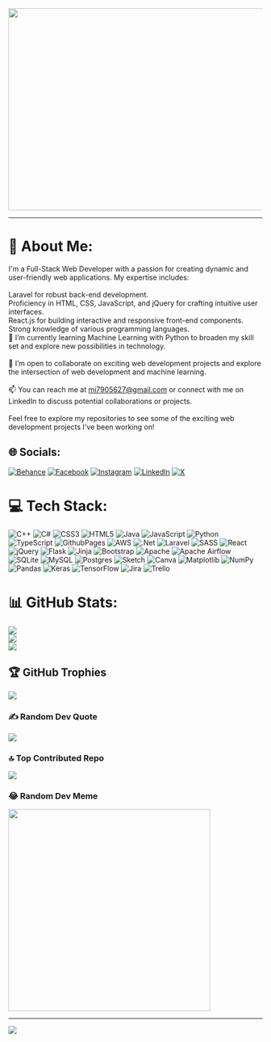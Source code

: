 

  <img src="https://images.wallpapersden.com/image/download/i-love-coding-log_bW5taWiUmZqaraWkpJRobWllrWdpZWU.jpg" style="width:100vw; height:400px;" />



<hr>

# 💫 About Me:
I'm a Full-Stack Web Developer with a passion for creating dynamic and user-friendly web applications. My expertise includes:<br><br>Laravel for robust back-end development.<br>Proficiency in HTML, CSS, JavaScript, and jQuery for crafting intuitive user interfaces.<br>React.js for building interactive and responsive front-end components.<br>Strong knowledge of various programming languages.<br>🌱 I’m currently learning Machine Learning with Python to broaden my skill set and explore new possibilities in technology.<br><br>💼 I’m open to collaborate on exciting web development projects and explore the intersection of web development and machine learning.<br><br>📫 You can reach me at mi7905627@gmail.com or connect with me on LinkedIn to discuss potential collaborations or projects.<br><br>Feel free to explore my repositories to see some of the exciting web development projects I've been working on!


## 🌐 Socials:
[![Behance](https://img.shields.io/badge/Behance-1769ff?logo=behance&logoColor=white)](https://behance.net/irfankhan429) [![Facebook](https://img.shields.io/badge/Facebook-%231877F2.svg?logo=Facebook&logoColor=white)](https://facebook.com/fanu.khan.56) [![Instagram](https://img.shields.io/badge/Instagram-%23E4405F.svg?logo=Instagram&logoColor=white)](https://instagram.com/em.irfan_khan) [![LinkedIn](https://img.shields.io/badge/LinkedIn-%230077B5.svg?logo=linkedin&logoColor=white)](https://linkedin.com/in/muhammad-irfan-1130a1221) [![X](https://img.shields.io/badge/X-black.svg?logo=X&logoColor=white)](https://x.com/irfankhan_says) 

# 💻 Tech Stack:
![C++](https://img.shields.io/badge/c++-%2300599C.svg?style=for-the-badge&logo=c%2B%2B&logoColor=white) ![C#](https://img.shields.io/badge/c%23-%23239120.svg?style=for-the-badge&logo=csharp&logoColor=white) ![CSS3](https://img.shields.io/badge/css3-%231572B6.svg?style=for-the-badge&logo=css3&logoColor=white) ![HTML5](https://img.shields.io/badge/html5-%23E34F26.svg?style=for-the-badge&logo=html5&logoColor=white) ![Java](https://img.shields.io/badge/java-%23ED8B00.svg?style=for-the-badge&logo=openjdk&logoColor=white) ![JavaScript](https://img.shields.io/badge/javascript-%23323330.svg?style=for-the-badge&logo=javascript&logoColor=%23F7DF1E) ![Python](https://img.shields.io/badge/python-3670A0?style=for-the-badge&logo=python&logoColor=ffdd54) ![TypeScript](https://img.shields.io/badge/typescript-%23007ACC.svg?style=for-the-badge&logo=typescript&logoColor=white) ![GithubPages](https://img.shields.io/badge/github%20pages-121013?style=for-the-badge&logo=github&logoColor=white) ![AWS](https://img.shields.io/badge/AWS-%23FF9900.svg?style=for-the-badge&logo=amazon-aws&logoColor=white) ![.Net](https://img.shields.io/badge/.NET-5C2D91?style=for-the-badge&logo=.net&logoColor=white) ![Laravel](https://img.shields.io/badge/laravel-%23FF2D20.svg?style=for-the-badge&logo=laravel&logoColor=white) ![SASS](https://img.shields.io/badge/SASS-hotpink.svg?style=for-the-badge&logo=SASS&logoColor=white) ![React](https://img.shields.io/badge/react-%2320232a.svg?style=for-the-badge&logo=react&logoColor=%2361DAFB) ![jQuery](https://img.shields.io/badge/jquery-%230769AD.svg?style=for-the-badge&logo=jquery&logoColor=white) ![Flask](https://img.shields.io/badge/flask-%23000.svg?style=for-the-badge&logo=flask&logoColor=white) ![Jinja](https://img.shields.io/badge/jinja-white.svg?style=for-the-badge&logo=jinja&logoColor=black) ![Bootstrap](https://img.shields.io/badge/bootstrap-%238511FA.svg?style=for-the-badge&logo=bootstrap&logoColor=white) ![Apache](https://img.shields.io/badge/apache-%23D42029.svg?style=for-the-badge&logo=apache&logoColor=white) ![Apache Airflow](https://img.shields.io/badge/Apache%20Airflow-017CEE?style=for-the-badge&logo=Apache%20Airflow&logoColor=white) ![SQLite](https://img.shields.io/badge/sqlite-%2307405e.svg?style=for-the-badge&logo=sqlite&logoColor=white) ![MySQL](https://img.shields.io/badge/mysql-%2300000f.svg?style=for-the-badge&logo=mysql&logoColor=white) ![Postgres](https://img.shields.io/badge/postgres-%23316192.svg?style=for-the-badge&logo=postgresql&logoColor=white) ![Sketch](https://img.shields.io/badge/Sketch-FFB387?style=for-the-badge&logo=sketch&logoColor=black) ![Canva](https://img.shields.io/badge/Canva-%2300C4CC.svg?style=for-the-badge&logo=Canva&logoColor=white) ![Matplotlib](https://img.shields.io/badge/Matplotlib-%23ffffff.svg?style=for-the-badge&logo=Matplotlib&logoColor=black) ![NumPy](https://img.shields.io/badge/numpy-%23013243.svg?style=for-the-badge&logo=numpy&logoColor=white) ![Pandas](https://img.shields.io/badge/pandas-%23150458.svg?style=for-the-badge&logo=pandas&logoColor=white) ![Keras](https://img.shields.io/badge/Keras-%23D00000.svg?style=for-the-badge&logo=Keras&logoColor=white) ![TensorFlow](https://img.shields.io/badge/TensorFlow-%23FF6F00.svg?style=for-the-badge&logo=TensorFlow&logoColor=white) ![Jira](https://img.shields.io/badge/jira-%230A0FFF.svg?style=for-the-badge&logo=jira&logoColor=white) ![Trello](https://img.shields.io/badge/Trello-%23026AA7.svg?style=for-the-badge&logo=Trello&logoColor=white)
# 📊 GitHub Stats:
![](https://github-readme-stats.vercel.app/api?username=mIrfan02&theme=nightowl&hide_border=false&include_all_commits=true&count_private=true)<br/>
![](https://github-readme-stats.vercel.app/api/top-langs/?username=mIrfan02&theme=nightowl&hide_border=false&include_all_commits=true&count_private=true&layout=compact)<br>
![](https://github-readme-streak-stats.herokuapp.com/?user=mIrfan02&theme=nightowl&hide_border=false)<br/>


## 🏆 GitHub Trophies
![](https://github-profile-trophy.vercel.app/?username=mIrfan02&theme=radical&no-frame=false&no-bg=true&margin-w=4)

### ✍️ Random Dev Quote
![](https://quotes-github-readme.vercel.app/api?type=horizontal&theme=radical)

### 🔝 Top Contributed Repo
![](https://github-contributor-stats.vercel.app/api?username=mIrfan02&limit=5&theme=dark&combine_all_yearly_contributions=true)

### 😂 Random Dev Meme
<img src='https://randommeme-five.vercel.app/' style="height: 400px;"/>

---
[![](https://visitcount.itsvg.in/api?id=mIrfan02&icon=0&color=0)](https://visitcount.itsvg.in)

<!-- Proudly created with GPRM ( https://gprm.itsvg.in ) -->
